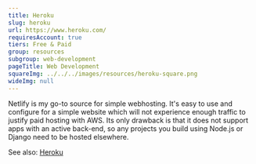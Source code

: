 ```yaml
---
title: Heroku
slug: heroku
url: https://www.heroku.com/
requiresAccount: true
tiers: Free & Paid
group: resources
subgroup: web-development
pageTitle: Web Development
squareImg: ../../../images/resources/heroku-square.png
wideImg: null
---
```


Netlify is my go-to source for simple webhosting.  It's easy to use and configure for a simple website which will not experience enough traffic to justify paid hosting with AWS.  Its only drawback is that it does not support apps with an active back-end, so any projects you build using Node.js or Django need to be hosted elsewhere.

See also: <a href="#heroku">Heroku</a>
